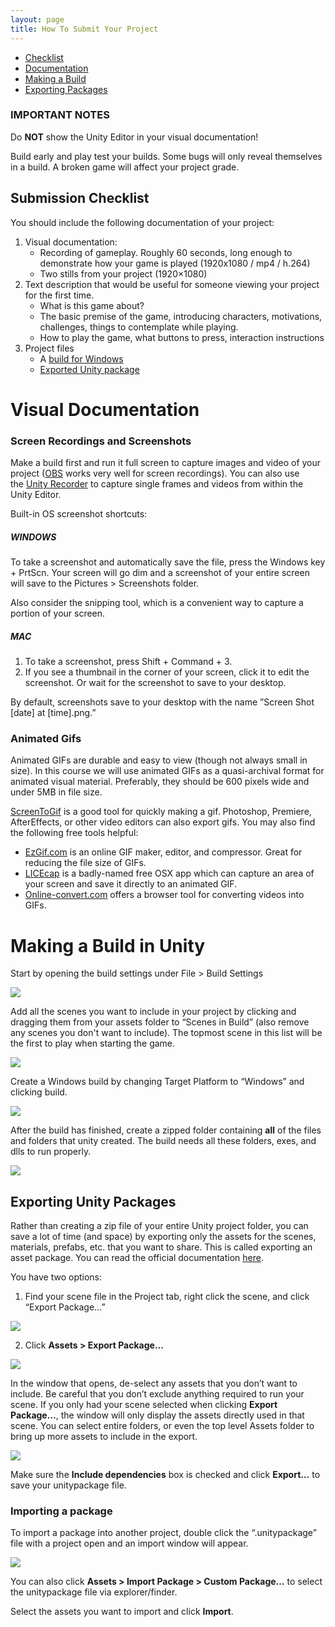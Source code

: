 ```yaml
---
layout: page
title: How To Submit Your Project
---
```


- [Checklist](how-to-submit-projects.md#submission-checklist)
- [Documentation](how-to-submit-projects.md#visual-documentation)
- [Making a Build](how-to-submit-projects.md#making-a-build)
- [Exporting Packages](how-to-submit-projects.md#exporting-unity-packages)

### IMPORTANT NOTES

Do **NOT** show the Unity Editor in your visual documentation!

Build early and play test your builds. Some bugs will only reveal themselves in a build. A broken game will affect your project grade.

## Submission Checklist

You should include the following documentation of your project:

1. Visual documentation:
	- Recording of gameplay. Roughly 60 seconds, long enough to demonstrate how your game is played (1920x1080 / mp4 / h.264)  
	- Two stills from your project (1920×1080)
1. Text description that would be useful for someone viewing your project for the first time.
    - What is this game about?
    - The basic premise of the game, introducing characters, motivations, challenges, things to contemplate while playing.
    - How to play the game, what buttons to press, interaction instructions
2. Project files
    - A [build for Windows](how-to-submit-projects.md#making-a-build)
    - [Exported Unity package](how-to-submit-projects.md#exporting-unity-packages)

# Visual Documentation

### Screen Recordings and Screenshots

Make a build first and run it full screen to capture images and video of your project ([OBS](https://obsproject.com/) works very well for screen recordings). You can also use the [Unity Recorder](https://learn.unity.com/tutorial/working-with-unity-recorder) to capture single frames and videos from within the Unity Editor.

Built-in OS screenshot shortcuts:

##### WINDOWS

To take a screenshot and automatically save the file, press the Windows key + PrtScn. Your screen will go dim and a screenshot of your entire screen will save to the Pictures > Screenshots folder.

Also consider the snipping tool, which is a convenient way to capture a portion of your screen.
##### MAC

1. To take a screenshot, press Shift + Command + 3.
2. If you see a thumbnail in the corner of your screen, click it to edit the screenshot. Or wait for the screenshot to save to your desktop.

By default, screenshots save to your desktop with the name ”Screen Shot [date] at [time].png.”

### Animated Gifs

Animated GIFs are durable and easy to view (though not always small in size). In this course we will use animated GIFs as a quasi-archival format for animated visual material. Preferably, they should be 600 pixels wide and under 5MB in file size.

[ScreenToGif](https://www.screentogif.com/) is a good tool for quickly making a gif. Photoshop, Premiere, AfterEffects, or other video editors can also export gifs. You may also find the following free tools helpful:

- [EzGif.com](https://ezgif.com/) is an online GIF maker, editor, and compressor. Great for reducing the file size of GIFs.
- [LICEcap](https://www.cockos.com/licecap/) is a badly-named free OSX app which can capture an area of your screen and save it directly to an animated GIF.
- [Online-convert.com](https://image.online-convert.com/convert-to-gif) offers a browser tool for converting videos into GIFs.

# Making a Build in Unity

Start by opening the build settings under File > Build Settings

![](https://classes.dma.ucla.edu/Winter23/158/wp-content/uploads/2023/01/build_settings_1.gif)

Add all the scenes you want to include in your project by clicking and dragging them from your assets folder to “Scenes in Build” (also remove any scenes you don't want to include). The topmost scene in this list will be the first to play when starting the game.

![](https://classes.dma.ucla.edu/Winter23/158/wp-content/uploads/2023/01/build_settings_2.gif)

Create a Windows build by changing Target Platform to “Windows” and clicking build.

![](https://classes.dma.ucla.edu/Winter23/158/wp-content/uploads/2023/01/build_settings_3.gif)

After the build has finished, create a zipped folder containing **all** of the files and folders that unity created. The build needs all these folders, exes, and dlls to run properly.

![](https://classes.dma.ucla.edu/Winter23/158/wp-content/uploads/2023/01/Untitled-1024x444.png)

## Exporting Unity Packages

Rather than creating a zip file of your entire Unity project folder, you can save a lot of time (and space) by exporting only the assets for the scenes, materials, prefabs, etc. that you want to share. This is called exporting an asset package. You can read the official documentation [here](https://docs.unity3d.com/Manual/AssetPackagesCreate.html).

You have two options:

1. Find your scene file in the Project tab, right click the scene, and click “Export Package…”

![](https://classes.dma.ucla.edu/Winter23/158/wp-content/uploads/2023/01/export-package-1.gif)

2. Click **Assets > Export Package…**

![](https://classes.dma.ucla.edu/Winter23/158/wp-content/uploads/2023/01/export-package-2.gif)

In the window that opens, de-select any assets that you don’t want to include. Be careful that you don’t exclude anything required to run your scene. If you only had your scene selected when clicking **Export Package…**, the window will only display the assets directly used in that scene. You can select entire folders, or even the top level Assets folder to bring up more assets to include in the export.

![](https://classes.dma.ucla.edu/Winter23/158/wp-content/uploads/2023/01/export-package-3.gif)

Make sure the **Include dependencies** box is checked and click **Export…** to save your unitypackage file.

### Importing a package

To import a package into another project, double click the “.unitypackage” file with a project open and an import window will appear.

![](https://classes.dma.ucla.edu/Winter23/158/wp-content/uploads/2023/01/import-package-1.gif)

You can also click **Assets > Import Package > Custom Package…** to select the unitypackage file via explorer/finder.

Select the assets you want to import and click **Import**.